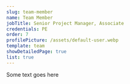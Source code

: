 ```yaml
---
slug: team-member
name: Team Member
jobTitle: Senior Project Manager, Associate
credentials: PE
order: 7
profilePicture: /assets/default-user.webp
template: team
showDetailedPage: true
list: true
---
```

Some text goes here
